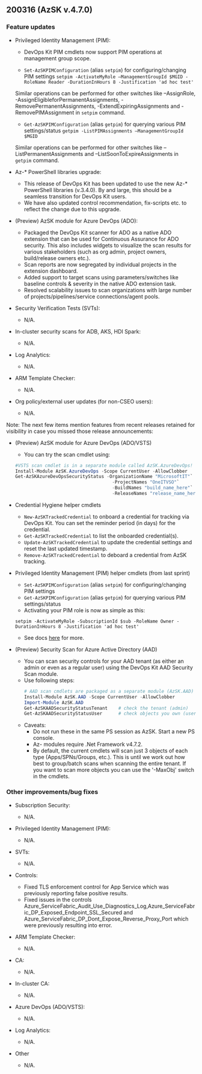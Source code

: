 ## 200316 (AzSK v.4.7.0)

### Feature updates

* Privileged Identity Management (PIM):
    * DevOps Kit PIM cmdlets now support PIM operations at management group scope.

    * ```Set-AzSKPIMConfiguration``` (alias ```setpim```) for configuring/changing PIM settings
```setpim -ActivateMyRole –ManagementGroupId $MGID -RoleName Reader -DurationInHours 8 -Justification 'ad hoc test'```
    
    Similar operations can be performed for other switches like –AssignRole, -AssignEligibleforPermanentAssignments, -RemovePermanentAssignments, -ExtendExpiringAssignments and -RemovePIMAssignment in ```setpim``` command.


    * ```Get-AzSKPIMConfiguration``` (alias ```getpim```) for querying various PIM settings/status 
```getpim -ListPIMAssignments –ManagementGroupId $MGID``` 
    
    Similar operations can be performed for other switches like –ListPermanentAssignments and –ListSoonToExpireAssignments in ```getpim``` command.


* Az-* PowerShell libraries upgrade:
    * This release of DevOps Kit has been updated to use the new Az-* PowerShell libraries (v.3.4.0). By and large, this should be a seamless transition for DevOps Kit users.
    * We have also updated control recommendation, fix-scripts etc. to reflect the change due to this upgrade.

* (Preview) AzSK module for Azure DevOps (ADO):
    * Packaged the DevOps Kit scanner for ADO as a native ADO extension that can be used for Continuous Assurance for ADO security. This also includes widgets to visualize the scan results for various stakeholders (such as org admin, project owners, build/release owners etc.).
    * Scan reports are now segregated by individual projects in the extension dashboard.
    * Added support to target scans using parameters/switches like baseline controls & severity in the native ADO extension task.
    * Resolved scalability issues to scan organizations with large number of projects/pipelines/service connections/agent pools.

* Security Verification Tests (SVTs):
    * N/A.

* In-cluster security scans for ADB, AKS, HDI Spark:
    * N/A.

* Log Analytics:
    * N/A.

* ARM Template Checker:
    * N/A.

* Org policy/external user updates (for non-CSEO users):
    * N/A.

Note: The next few items mention features from recent releases retained for visibility in case you missed those release announcements:

*	(Preview) AzSK module for Azure DevOps (ADO/VSTS) 
    *	You can try the scan cmdlet using:
    ```Powershell
    #VSTS scan cmdlet is in a separate module called AzSK.AzureDevOps!
    Install-Module AzSK.AzureDevOps -Scope CurrentUser -AllowClobber    
    Get-AzSKAzureDevOpsSecurityStatus -OrganizationName "MicrosoftIT"`
                                        -ProjectNames "OneITVSO"`
                                        -BuildNames "build_name_here"`
                                        -ReleaseNames "release_name_here"  
    ```

*	Credential Hygiene helper cmdlets  
    * ```New-AzSKTrackedCredential``` to onboard a credential for tracking via DevOps Kit. You can set the reminder period (in days) for the credential.
    * ```Get-AzSKTrackedCredential``` to list the onboarded credential(s).
    * ```Update-AzSKTrackedCredential``` to update the credential settings and reset the last updated timestamp.
    * ```Remove-AzSKTrackedCredential``` to deboard a credential from AzSK tracking.

*	Privileged Identity Management (PIM) helper cmdlets (from last sprint)  
    * ```Set-AzSKPIMConfiguration``` (alias ```setpim```) for configuring/changing PIM settings
    * ```Get-AzSKPIMConfiguration``` (alias ```getpim```) for querying various PIM settings/status
    * Activating your PIM role is now as simple as this:
    
    ``` setpim -ActivateMyRole -SubscriptionId $sub -RoleName Owner -DurationInHours 8 -Justification 'ad hoc test'  ```
    * See docs [here](https://github.com/azsk/DevOpsKit-docs/blob/master/01-Subscription-Security/Readme.md#azsk-privileged-identity-management-pim-helper-cmdlets-1) for more.

*	(Preview) Security Scan for Azure Active Directory (AAD)
    *	You can scan security controls for your AAD tenant (as either an admin or even as a regular user) using the DevOps Kit AAD Security Scan module.
    *	Use following steps:
        ```Powershell
        # AAD scan cmdlets are packaged as a separate module (AzSK.AAD)
        Install-Module AzSK.AAD -Scope CurrentUser -AllowClobber
        Import-Module AzSK.AAD
        Get-AzSKAADSecurityStatusTenant    # check the tenant (admin)
        Get-AzSKAADSecurityStatusUser      # check objects you own (user)
        ``` 
    *	Caveats: 
        * Do not run these in the same PS session as AzSK. Start a new PS console.
        * Az- modules require .Net Framework v4.7.2.
        * By default, the current cmdlets will scan just 3 objects of each type (Apps/SPNs/Groups, etc.). This is until we work out how best to group/batch scans when scanning the entire tenant. If you want to scan more objects you can use the '-MaxObj' switch in the cmdlets.



### Other improvements/bug fixes
* Subscription Security:
    * N/A.

* Privileged Identity Management (PIM):
    * N/A.
    
* SVTs: 
    * N/A.

* Controls:
    * Fixed TLS enforcement control for App Service which was previously reporting false positive results.
    * Fixed issues in the controls Azure_ServiceFabric_Audit_Use_Diagnostics_Log,Azure_ServiceFabric_DP_Exposed_Endpoint_SSL_Secured and Azure_ServiceFabric_DP_Dont_Expose_Reverse_Proxy_Port which were previously resulting into error.


* ARM Template Checker:
    * N/A.

* CA:
    * N/A.

* In-cluster CA:
    * N/A. 

* Azure DevOps (ADO/VSTS):
    * N/A.

* Log Analytics:
    * N/A.

* Other
    * N/A.
